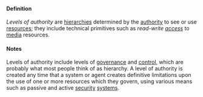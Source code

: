 #### Definition

*Levels of authority* are [hierarchies](https://github.com/gcassel/Modular-Organization-Terminology/blob/master/terms/hierarchy.md) determined by the [authority](https://github.com/gcassel/Modular-Organization-Terminology/blob/master/terms/authority.md) to see or use [resources](https://github.com/gcassel/Modular-Organization-Terminology/blob/master/terms/resource.md); they include technical primitives such as _read-write [access](https://github.com/gcassel/Modular-Organization-Terminology/blob/master/terms/access.md)_ to [media](https://github.com/gcassel/Modular-Organization-Terminology/blob/master/terms/media.md) resources.  

#### Notes

Levels of authority include levels of [governance](https://github.com/gcassel/Modular-Organization-Terminology/blob/master/terms/govern.md) and [control](https://github.com/gcassel/Modular-Organization-Terminology/blob/master/terms/control.md), which are probably what most people think of as hierarchy.  A level of authority is created any time that a system or agent creates definitive limitations upon the use of one or more resources which they govern, using various means such as passive and active [security](https://github.com/gcassel/Modular-Organization-Terminology/blob/master/terms/secure.md) [systems](https://github.com/gcassel/Modular-Organization-Terminology/blob/master/terms/system.md). 
